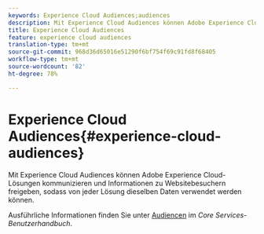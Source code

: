 ```yaml
---
keywords: Experience Cloud Audiences;audiences
description: Mit Experience Cloud Audiences können Adobe Experience Cloud-Lösungen kommunizieren und Informationen zu Websitebesuchern freigeben, sodass von jeder Lösung dieselben Daten verwendet werden können.
title: Experience Cloud Audiences
feature: experience cloud audiences
translation-type: tm+mt
source-git-commit: 968d36d65016e51290f6bf754f69c91fd8f68405
workflow-type: tm+mt
source-wordcount: '82'
ht-degree: 78%

---
```



# Experience Cloud Audiences{#experience-cloud-audiences}

Mit Experience Cloud Audiences können Adobe Experience Cloud-Lösungen kommunizieren und Informationen zu Websitebesuchern freigeben, sodass von jeder Lösung dieselben Daten verwendet werden können.

Ausführliche Informationen finden Sie unter [Audiencen](https://experienceleague.adobe.com/docs/core-services/interface/audiences/audience-library.html) im *Core Services-Benutzerhandbuch*.
